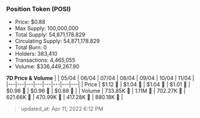 
  ### Position Token (POSI)
  - Price: $0.88
  - Max Supply: 100,000,000
  - Total Supply: 54,871,178.829
  - Circulating Supply: 54,871,178.829
  - Total Burn: 0
  - Holders: 383,410
  - Transactions: 4,465,055
  - Volume: $336,449,267.90

  **7D Price & Volume**
  | | 05&#x2F;04 | 06&#x2F;04 | 07&#x2F;04 | 08&#x2F;04 | 09&#x2F;04 | 10&#x2F;04 | 11&#x2F;04 |
  |---|---|---|---|---|---|---|---|
  | Price | $1.12 🔻 | $1.04 🔻 | $1.04 🔻 | $1.01 🔻 | $0.98 🔻 | $0.96 🔻 | $0.88 🔻 |
  | Volume | 733.85K 🔻 | 1.11M 🚀 | 702.27K 🔻 | 621.66K 🔻 | 470.99K 🔻 | 417.28K 🔻 | 880.18K 🚀 |

  > updated_at: Apr 11, 2022 6:12 PM
